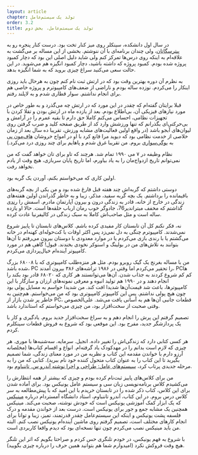 ```yaml
---
layout: article
chapter: تولد یک سیستم‌عامل
order: 3.2
title: تولد یک سیستم‌عامل، بخش دوم
---
```



در سال اول دانشکده، سینکلر روی میز کنار تخت بود. درست کنار پنجره رو به <abbr title=" Petersgatan">پیترسگاتان</abbr >، ولی چندان برنامه‌ای با آن ننوشتم. بخشی از این مساله بر می‌گشت به علاقه‌ام به اینکه روی درس‌ها تمرکز کنم ولی شاید دلیل اصلی این بود که دچار کمبود پروژه شده بودم. کمبود پروژه که داشته باشید، دچار کمبود انگیزه هم می‌شوید. در این حالت سعی می‌کنید سراغ چیزی بروید که به شما انگیزه بدهد. 

به نظرم آن دوره بهترین وقت بود که در ارتش ثبت نام کنم چون به هرحال باید روزی اینکار را می‌کردم. نوزده ساله بودم و ناراضی از ضعف‌های کامپیوترم و پروژه خاصی هم برای انجام نداشتم. سوار قطاری شدم و به لاپلند رفتم. 

قبلا برایتان گفته‌ام که چقدر در این مورد که در ارتش چه می‌گذرد و به طور خاص در مورد نیازهای فیزیکی آن، بی‌اطلاع‌ بودم. بعد از یازده ماه در ارتش بودن و تقلا کردن با تجهیزات نظامی، احساس می‌کنم کاملا حق دارم تا بقیه عمرم را در آرامش و بی‌حرکتی‌ای بگذرانم که تنها ورزشش وارد کد از طریق صفحه کلید و ضرب گرفتن روی لیوان‌های آبجو باشد (در واقع اولین فعالیت‌های مشابه ورزش، تقریبا ده سال بعد از زمان خلاصی از خدمت نظامی بود که دیوید مرا قانع کرد با او در امواج خروشان <abbr title=" Half Moon Bay">هاف‌مون بی</abbr > به <abbr title="شکل ساده ای از موج سواری که با قرار دادن یک تخته کوچک در زیر سینه انجام می‌شود.">بوگی‌سواری</abbr > بروم. من تقریبا غرق شدم و پاهایم برای چند روزی درد می‌کرد.)

نظام وظیفه در ۷ می ۱۹۹۰ تمام شد. هرچند که تاو برای تان خواهد گفت که من نمی‌توانم تاریخ ازدواج‌مان را به یاد بیاورم، اما تاریخ پایان سربازی، هیچ وقت از یادم نخواهد رفت. 

اولین کاری که می‌خواستم بکنم، آوردن یک گربه بود. 

دوستی داشتم که گربه‌اش چند هفته قبل فارغ شده بود و من یکی از بچه گربه‌های باقیمانده را برداشتم. یک بچه گربه سفید، مذکر، زیبا و به خاطر گذراندن اولین هفته‌های زندگی در خارج از خانه، قادر به زندگی درون و بیرون آپارتمان مادرم. اسمش را <abbr title=" Mithrandir">رندی</abbr > گذاشتم که مخفف میتراندیر76، جادوگر خوب رمان ارباب حلقه‌ها است. حالا او یازده‌ ساله است و مثل صاحب‌اش کاملا به سبک زندگی در کالیفرنیا عادت کرده. 

نه، فکر نکنم کل آن تابستان کار مفیدی کرده باشم. کلاس‌های تابستان تا پاییز شروع نمی‌شدند. کامپیوترم چنگی به دل نمی‌زد پس اکثر اوقات با کت‌حوله‌ای کهنه‌ام در خانه می‌گشتم یا با رندی بازی می‌کردم یا در موارد معدودی با دوستان بیرون می‌رفتم تا آن‌ها بتوانند به تلاش‌های من در بولینگ و اسنوکر نخودی بخندند. قبول! گاهی هم در مورد کامپیوتر آینده‌ام خیال‌پردازی می‌کردم. 

من با مساله بغرنج یک گیک روبرو بودم. مثل هر منزه‌طلب کامپیوتری که با ۶۸۰۰۸ بزرگ شده باشد، PC را تحقیر می‌کردم اما وقتی در ۱۹۸۶ تراشه‌های ۳۸۶ بیرون آمدند، PCها کم کم شروع کردند به جذاب شدن. آن‌ها می‌توانستند هر کاری که ۶۸۰۲۰ قادر بود بکند را انجام دهند و در ۱۹۹۰ هم تولید انبوه و معرفی نمونه‌های ارزان و سازگار با این کامپیوترها، باعث شد قیمت‌آن‌ها شدیدا افت کند. من شدیدا حواسم به مسایل پولی بود چون هیچ پولی نداشتم. پس این کامپیوتر کامپیوتری بود که من می‌خواستم. هم‌چنین به خاطر پر شدن بازار از PC، قطعات جانبی آن‌ها هم به آسانی یافت می‌شد. علی‌الخصوص وقتی صحبت از سخت‌افزار بود، من چیزی می‌خواستم که استاندارد باشد. 

تصمیم گرفتم این پرش را انجام دهم و به سراغ سخت‌افزار جدید بروم. یادگیری و کار با یک پردازشگر جدید، مفرح بود. این موقعی بود که شروع به فروش قطعات سینکلرم کردم. 

هر کسی کتابی دارد که زندگی‌اش را تغییر داده. انجیل. سرمایه. سه‌شنبه‌ها با موری. هر چیزی که لازم است بدانم را در مهدکودک یاد گرفته‌ام. انواع و اقسام کتا‌ب‌ها (مخلصانه آرزو دارم با خواندن مقدمه این کتاب و نظریه من در مورد معنای زندگی، شما تصمیم بگیرید تا این کتاب را به عنوان کتاب متحول کننده خود نام ببرید). کتابی که من را به مرحله جدیدی پرتاب کرد، <abbr title=" Operating systems: Design and Implementation, by Andrew S. Tanenbaum">سیستم‌های عامل: طراحی و اجرا نوشته آندرو س. تاننباوم</abbr > بود.

من برای کلاس‌های پاییز ثبت‌نام کرده بودم و چیزی که بیشتر از همه انتظارش را می‌کشیدم کلاس برنامه‌نویسی زبان سی و سیستم عامل یونیکس بود. برای آماده شدن برای این کلاس‌، کتاب ذکر شده را در تابستان خریدم با این امید که با پیش‌‌مطالعه به سر کلاس درس بروم. در این کتاب، آندرو تاننباوم، استاد دانشگاه آمستردام درباره <abbr title="Minix">مینیکس</abbr > که یک ابزار کمک آموزشی یونیکس است که خودش نوشته، صحبت می‌کند. مینیکس همچنین یک مشابه جمع و جور برای یونیکس است. درست بعد از خواندن مقدمه و درک فلسفه پشت یونیکس و اینکه این سیستم‌عامل چقدر قدرتمند، تمیز، زیبا و توانا برای انجام کارهای مختلف است، تصمیم گرفتم روی ماشین آینده‌ام یونیکس نصب کنم. البته من باید مینیکس نصب می‌کردم چون تنها نسخه‌ای بود که دیدم واقعا کاربردی است. 

با شروع به فهم یونیکس، در خودم تلنگری حس کردم و صراحتا بگویم که اثر این تلنگر هیچ وقت فروکش نکرد (امیدوارم شما هم بتوانید همین حرف‌ را درباره چیزی بگویید). 


